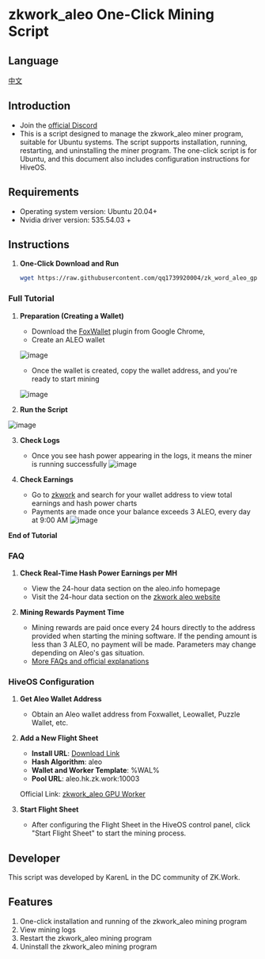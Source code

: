 # zkwork_aleo One-Click Mining Script

## Language
[中文](./README.md)

## Introduction
- Join the [official Discord](https://discord.gg/cxURcWzz)
- This is a script designed to manage the zkwork_aleo miner program, suitable for Ubuntu systems. The script supports installation, running, restarting, and uninstalling the miner program. The one-click script is for Ubuntu, and this document also includes configuration instructions for HiveOS.

## Requirements
- Operating system version: Ubuntu 20.04+
- Nvidia driver version: 535.54.03 +

## Instructions

1. **One-Click Download and Run**

    ```bash
    wget https://raw.githubusercontent.com/qq1739920004/zk_word_aleo_gpu_script/master/zk_word_aleo_gpu_script.sh -O zkwork_aleo.sh  && chmod +x zkwork_aleo.sh && ./zkwork_aleo.sh
    ```

### Full Tutorial

1. **Preparation (Creating a Wallet)**

   - Download the [FoxWallet](https://chromewebstore.google.com/search/FoxWallet%20%7C%20Aleo%20Wallet?hl=en&utm_source=ext_sidebar) plugin from Google Chrome,
   - Create an ALEO wallet

   ![image](https://github.com/user-attachments/assets/0026acb6-7696-410f-bfe6-3a6a5f9447b7)

   - Once the wallet is created, copy the wallet address, and you're ready to start mining

   ![image](https://github.com/user-attachments/assets/da2bfe4c-7979-48da-a683-26481af286b7)

2. **Run the Script**

![image](https://github.com/user-attachments/assets/9014f960-e75e-4126-80bf-3ea05f2c2529)



3. **Check Logs**
   - Once you see hash power appearing in the logs, it means the miner is running successfully
![image](https://github.com/user-attachments/assets/292e07bd-f785-4b9f-9e17-c2811edf807b)



4. **Check Earnings**
   - Go to [zkwork](https://zk.work/) and search for your wallet address to view total earnings and hash power charts
   - Payments are made once your balance exceeds 3 ALEO, every day at 9:00 AM
   ![image](https://github.com/user-attachments/assets/b824b301-2229-4875-b1b1-66049533aa8f)

**End of Tutorial**

### FAQ

1. **Check Real-Time Hash Power Earnings per MH**

   - View the 24-hour data section on the aleo.info homepage
   - Visit the 24-hour data section on the [zkwork aleo website](https://aleo.info/)

2. **Mining Rewards Payment Time**

   - Mining rewards are paid once every 24 hours directly to the address provided when starting the mining software. If the pending amount is less than 3 ALEO, no payment will be made. Parameters may change depending on Aleo's gas situation.
   - [More FAQs and official explanations](https://github.com/6block/zkwork_aleo_gpu_worker/blob/master/FAQ_zh.md)

### HiveOS Configuration

1. **Get Aleo Wallet Address**

   - Obtain an Aleo wallet address from Foxwallet, Leowallet, Puzzle Wallet, etc.

2. **Add a New Flight Sheet**

   - **Install URL**: [Download Link](https://github.com/6block/zkwork_aleo_gpu_worker/releases/download/v0.2.1/aleo_prover-v0.2.1.tar.gz)
   - **Hash Algorithm**: aleo
   - **Wallet and Worker Template**: %WAL%
   - **Pool URL**: aleo.hk.zk.work:10003

   Official Link: [zkwork_aleo GPU Worker](https://github.com/6block/zkwork_aleo_gpu_worker/blob/master/README.md)

3. **Start Flight Sheet**

   - After configuring the Flight Sheet in the HiveOS control panel, click "Start Flight Sheet" to start the mining process.

## Developer

This script was developed by KarenL in the DC community of ZK.Work.

## Features

1. One-click installation and running of the zkwork_aleo mining program
2. View mining logs
3. Restart the zkwork_aleo mining program
4. Uninstall the zkwork_aleo mining program
